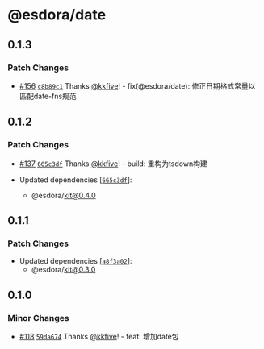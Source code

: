 # @esdora/date

## 0.1.3

### Patch Changes

- [#156](https://github.com/esdora-js/esdora/pull/156) [`c8b89c1`](https://github.com/esdora-js/esdora/commit/c8b89c163ae6271b57dd73ebc9c320868ce2d388) Thanks [@kkfive](https://github.com/kkfive)! - fix(@esdora/date): 修正日期格式常量以匹配date-fns规范

## 0.1.2

### Patch Changes

- [#137](https://github.com/esdora-js/esdora/pull/137) [`665c3df`](https://github.com/esdora-js/esdora/commit/665c3df193a2cb9714662a8fedd25b15c42caea8) Thanks [@kkfive](https://github.com/kkfive)! - build: 重构为tsdown构建

- Updated dependencies [[`665c3df`](https://github.com/esdora-js/esdora/commit/665c3df193a2cb9714662a8fedd25b15c42caea8)]:
  - @esdora/kit@0.4.0

## 0.1.1

### Patch Changes

- Updated dependencies [[`a8f3a02`](https://github.com/esdora-js/esdora/commit/a8f3a0224d2384a37bb702d53d39c51c8730f4e8)]:
  - @esdora/kit@0.3.0

## 0.1.0

### Minor Changes

- [#118](https://github.com/esdora-js/esdora/pull/118) [`59da674`](https://github.com/esdora-js/esdora/commit/59da674301fb7f669d46a0d04798f08eecd7317d) Thanks [@kkfive](https://github.com/kkfive)! - feat: 增加date包
